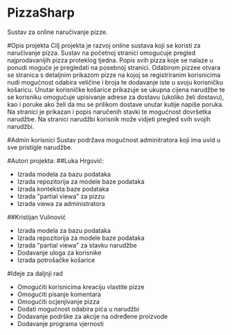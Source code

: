 # PizzaSharp
Sustav za online naručivanje pizze.

#Opis projekta
Cilj projekta je razvoj online sustava koji se koristi za naručivanje pizza. Sustav na početnoj stranici omogućuje pregled najprodavanijih pizza proteklog tjedna. Popis svih pizza koje se nalaze u ponudi moguće je pregledati na posebnoj stranici. Odabirom pizzee otvara se stranica s detaljnim prikazom pizze na kojoj se registriranim korisnicima nudi mogućnost odabira veličine i broja te dodavanje iste u svoju korisničku košaricu. Unutar korisničke košarice prikazuje se ukupna cijena narudžbe te se korisniku omogućuje upisivanje adrese za dostavu (ukoliko želi dostavu), kao i poruke ako želi da mu se prilikom dostave unutar kutije napiše poruka. Na stranici je prikazan i popis naručenih stavki te mogućnost dovršetka narudžbe. Na stranici narudžbi korisnik može vidjeti pregled svih svojih narudžbi.

#Admin korisnici
Sustav podržava mogućnost adminitratora koji ima uvid u sve pristigle narudžbe.

#Autori projekta:
##Luka Hrgović:
* Izrada modela za bazu podataka
* Izrada repozitorija za modele baze podataka
* Izrada konteksta baze podataka
* Izrada "partial viewa" za pizzu
* Izrada viewa za administratora

##Kristijan Vulinović
* Izrada modela za bazu podataka
* Izrada repozitorija za modele baze podataka
* Izrada "partial viewa" za stavku narudžbe
* Dodavanje uloga za korisnike
* Izrada potrošačke košarice

#Ideje za daljnji rad
* Omogućiti korisnicima kreaciju vlastite pizze
* Omogućiti pisanje komentara
* Omogućiti ocjenjivanje pizza
* Dodati mogućnost odabira pića u narudžbi
* Dodavanje podrške za akcije na određene proizvode
* Dodavanje programa vjernosti
